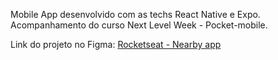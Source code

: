 Mobile App desenvolvido com as techs React Native e Expo.
Acompanhamento do curso Next Level Week - Pocket-mobile.

Link do projeto no Figma: [Rocketseat - Nearby app](https://www.figma.com/design/LcSRW5iHlCYICHrSw3VgDj/NLW-Pocket-Mobile-%E2%80%A2-Nearby-(Community)?node-id=0-1&p=f&t=7MPrZoNH0oI8wkho-0)